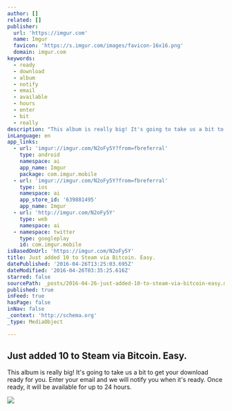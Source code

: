 ```yaml
---
author: []
related: []
publisher:
  url: 'https://imgur.com'
  name: Imgur
  favicon: 'https://s.imgur.com/images/favicon-16x16.png'
  domain: imgur.com
keywords:
  - ready
  - download
  - album
  - notify
  - email
  - available
  - hours
  - enter
  - bit
  - really
description: "This album is really big! It's going to take us a bit to get your download ready for you. Enter your email and we will notify you when it's ready. Once ready, it will be available for up to 24 hours."
inLanguage: en
app_links:
  - url: 'imgur://imgur.com/N2oFy5Y?from=fbreferral'
    type: android
    namespace: ai
    app_name: Imgur
    package: com.imgur.mobile
  - url: 'imgur://imgur.com/N2oFy5Y?from=fbreferral'
    type: ios
    namespace: ai
    app_store_id: '639881495'
    app_name: Imgur
  - url: 'http://imgur.com/N2oFy5Y'
    type: web
    namespace: ai
  - namespace: twitter
    type: googleplay
    id: com.imgur.mobile
isBasedOnUrl: 'https://imgur.com/N2oFy5Y'
title: Just added 10 to Steam via Bitcoin. Easy.
datePublished: '2016-04-26T13:25:03.695Z'
dateModified: '2016-04-26T03:35:25.616Z'
starred: false
sourcePath: _posts/2016-04-26-just-added-10-to-steam-via-bitcoin-easy.md
published: true
inFeed: true
hasPage: false
inNav: false
_context: 'http://schema.org'
_type: MediaObject

---
```

<article style=""><h1>Just added 10 to Steam via Bitcoin. Easy.</h1><p>This album is really big! It's going to take us a bit to get your download ready for you. Enter your email and we will notify you when it's ready. Once ready, it will be available for up to 24 hours.</p><img src="http://i.imgur.com/N2oFy5Y.png?fb" /></article>